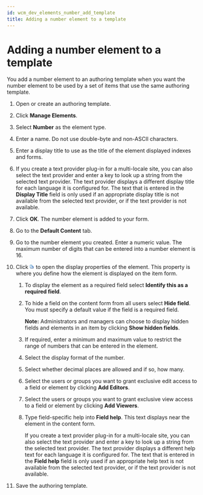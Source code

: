 ```yaml
---
id: wcm_dev_elements_number_add_template
title: Adding a number element to a template
---
```


# Adding a number element to a template


You add a number element to an authoring template when you want the number element to be used by a set of items that use the same authoring template.

1.  Open or create an authoring template.

2.  Click **Manage Elements**.

3.  Select **Number** as the element type.

4.  Enter a name. Do not use double-byte and non-ASCII characters.

5.  Enter a display title to use as the title of the element displayed indexes and forms.

6.  If you create a text provider plug-in for a multi-locale site, you can also select the text provider and enter a key to look up a string from the selected text provider. The text provider displays a different display title for each language it is configured for. The text that is entered in the **Display Title** field is only used if an appropriate display title is not available from the selected text provider, or if the text provider is not available.

7.  Click **OK**. The number element is added to your form.

8.  Go to the **Default Content** tab.

9.  Go to the number element you created. Enter a numeric value. The maximum number of digits that can be entered into a number element is 16.

10. Click ![properties](../../../../../../images/propIcon.jpg) to open the display properties of the element. This property is where you define how the element is displayed on the item form.

    1.  To display the element as a required field select **Identify this as a required field**.

    2.  To hide a field on the content form from all users select **Hide field**. You must specify a default value if the field is a required field.

        **Note:** Administrators and managers can choose to display hidden fields and elements in an item by clicking **Show hidden fields**.

    3.  If required, enter a minimum and maximum value to restrict the range of numbers that can be entered in the element.

    4.  Select the display format of the number.

    5.  Select whether decimal places are allowed and if so, how many.

    6.  Select the users or groups you want to grant exclusive edit access to a field or element by clicking **Add Editors**.

    7.  Select the users or groups you want to grant exclusive view access to a field or element by clicking **Add Viewers**.

    8.  Type field-specific help into **Field help**. This text displays near the element in the content form.

        If you create a text provider plug-in for a multi-locale site, you can also select the text provider and enter a key to look up a string from the selected text provider. The text provider displays a different help text for each language it is configured for. The text that is entered in the **Field help** field is only used if an appropriate help text is not available from the selected text provider, or if the text provider is not available.

11. Save the authoring template.


